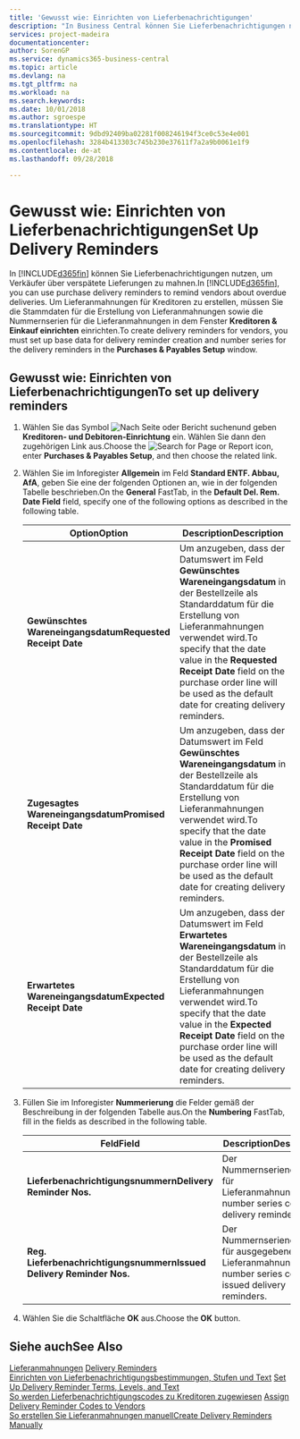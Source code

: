```yaml
---
title: 'Gewusst wie: Einrichten von Lieferbenachrichtigungen'
description: "In Business Central können Sie Lieferbenachrichtigungen nutzen, um Verkäufer über verspätete Lieferungen zu mahnen."
services: project-madeira
documentationcenter: 
author: SorenGP
ms.service: dynamics365-business-central
ms.topic: article
ms.devlang: na
ms.tgt_pltfrm: na
ms.workload: na
ms.search.keywords: 
ms.date: 10/01/2018
ms.author: sgroespe
ms.translationtype: HT
ms.sourcegitcommit: 9dbd92409ba02281f008246194f3ce0c53e4e001
ms.openlocfilehash: 3284b413303c745b230e37611f7a2a9b0061e1f9
ms.contentlocale: de-at
ms.lasthandoff: 09/28/2018

---
```

# <a name="set-up-delivery-reminders"></a><span data-ttu-id="cbdf2-103">Gewusst wie: Einrichten von Lieferbenachrichtigungen</span><span class="sxs-lookup"><span data-stu-id="cbdf2-103">Set Up Delivery Reminders</span></span>
<span data-ttu-id="cbdf2-104">In [!INCLUDE[d365fin](../../includes/d365fin_md.md)] können Sie Lieferbenachrichtigungen nutzen, um Verkäufer über verspätete Lieferungen zu mahnen.</span><span class="sxs-lookup"><span data-stu-id="cbdf2-104">In [!INCLUDE[d365fin](../../includes/d365fin_md.md)], you can use purchase delivery reminders to remind vendors about overdue deliveries.</span></span> <span data-ttu-id="cbdf2-105">Um Lieferanmahnungen für Kreditoren zu erstellen, müssen Sie die Stammdaten für die Erstellung von Lieferanmahnungen sowie die Nummernserien für die Lieferanmahnungen in dem Fenster **Kreditoren & Einkauf einrichten** einrichten.</span><span class="sxs-lookup"><span data-stu-id="cbdf2-105">To create delivery reminders for vendors, you must set up base data for delivery reminder creation and number series for the delivery reminders in the **Purchases & Payables Setup** window.</span></span>  

## <a name="to-set-up-delivery-reminders"></a><span data-ttu-id="cbdf2-106">Gewusst wie: Einrichten von Lieferbenachrichtigungen</span><span class="sxs-lookup"><span data-stu-id="cbdf2-106">To set up delivery reminders</span></span>  

1.  <span data-ttu-id="cbdf2-107">Wählen Sie das Symbol ![Nach Seite oder Bericht suchen](../../media/ui-search/search_small.png "Nach Seite oder Bericht  suchen")und geben **Kreditoren- und Debitoren-Einrichtung** ein. Wählen Sie dann den zugehörigen Link aus.</span><span class="sxs-lookup"><span data-stu-id="cbdf2-107">Choose the ![Search for Page or Report](../../media/ui-search/search_small.png "Search for Page or Report icon") icon, enter **Purchases & Payables Setup**, and then choose the related link.</span></span>  
2.  <span data-ttu-id="cbdf2-108">Wählen Sie im Inforegister **Allgemein** im Feld **Standard ENTF. Abbau, AfA**, geben Sie eine der folgenden Optionen an, wie in der folgenden Tabelle beschrieben.</span><span class="sxs-lookup"><span data-stu-id="cbdf2-108">On the **General** FastTab, in the **Default Del. Rem. Date Field** field, specify one of the following options as described in the following table.</span></span>  

    |<span data-ttu-id="cbdf2-109">Option</span><span class="sxs-lookup"><span data-stu-id="cbdf2-109">Option</span></span>|<span data-ttu-id="cbdf2-110">Description</span><span class="sxs-lookup"><span data-stu-id="cbdf2-110">Description</span></span>|  
    |----------------------------------|---------------------------------------|  
    |<span data-ttu-id="cbdf2-111">**Gewünschtes Wareneingangsdatum**</span><span class="sxs-lookup"><span data-stu-id="cbdf2-111">**Requested Receipt Date**</span></span>|<span data-ttu-id="cbdf2-112">Um anzugeben, dass der Datumswert im Feld **Gewünschtes Wareneingangsdatum** in der Bestellzeile als Standarddatum für die Erstellung von Lieferanmahnungen verwendet wird.</span><span class="sxs-lookup"><span data-stu-id="cbdf2-112">To specify that the date value in the **Requested Receipt Date** field on the purchase order line will be used as the default date for creating delivery reminders.</span></span>|  
    |<span data-ttu-id="cbdf2-113">**Zugesagtes Wareneingangsdatum**</span><span class="sxs-lookup"><span data-stu-id="cbdf2-113">**Promised Receipt Date**</span></span>|<span data-ttu-id="cbdf2-114">Um anzugeben, dass der Datumswert im Feld **Gewünschtes Wareneingangsdatum** in der Bestellzeile als Standarddatum für die Erstellung von Lieferanmahnungen verwendet wird.</span><span class="sxs-lookup"><span data-stu-id="cbdf2-114">To specify that the date value in the **Promised Receipt Date** field on the purchase order line will be used as the default date for creating delivery reminders.</span></span>|  
    |<span data-ttu-id="cbdf2-115">**Erwartetes Wareneingangsdatum**</span><span class="sxs-lookup"><span data-stu-id="cbdf2-115">**Expected Receipt Date**</span></span>|<span data-ttu-id="cbdf2-116">Um anzugeben, dass der Datumswert im Feld **Erwartetes Wareneingangsdatum** in der Bestellzeile als Standarddatum für die Erstellung von Lieferanmahnungen verwendet wird.</span><span class="sxs-lookup"><span data-stu-id="cbdf2-116">To specify that the date value in the **Expected Receipt Date** field on the purchase order line will be used as the default date for creating delivery reminders.</span></span>|  

3.  <span data-ttu-id="cbdf2-117">Füllen Sie im Inforegister **Nummerierung** die Felder gemäß der Beschreibung in der folgenden Tabelle aus.</span><span class="sxs-lookup"><span data-stu-id="cbdf2-117">On the **Numbering** FastTab, fill in the fields as described in the following table.</span></span>  

    |<span data-ttu-id="cbdf2-118">Feld</span><span class="sxs-lookup"><span data-stu-id="cbdf2-118">Field</span></span>|<span data-ttu-id="cbdf2-119">Description</span><span class="sxs-lookup"><span data-stu-id="cbdf2-119">Description</span></span>|  
    |---------------------------------|---------------------------------------|  
    |<span data-ttu-id="cbdf2-120">**Lieferbenachrichtigungsnummern**</span><span class="sxs-lookup"><span data-stu-id="cbdf2-120">**Delivery Reminder Nos.**</span></span>|<span data-ttu-id="cbdf2-121">Der Nummernseriencode für Lieferanmahnungen.</span><span class="sxs-lookup"><span data-stu-id="cbdf2-121">The number series code for delivery reminders.</span></span>|  
    |<span data-ttu-id="cbdf2-122">**Reg. Lieferbenachrichtigungsnummern**</span><span class="sxs-lookup"><span data-stu-id="cbdf2-122">**Issued Delivery Reminder Nos.**</span></span>|<span data-ttu-id="cbdf2-123">Der Nummernseriencode für ausgegebene Lieferanmahnungen.</span><span class="sxs-lookup"><span data-stu-id="cbdf2-123">The number series code for issued delivery reminders.</span></span>|  

4.  <span data-ttu-id="cbdf2-124">Wählen Sie die Schaltfläche **OK** aus.</span><span class="sxs-lookup"><span data-stu-id="cbdf2-124">Choose the **OK** button.</span></span>  

## <a name="see-also"></a><span data-ttu-id="cbdf2-125">Siehe auch</span><span class="sxs-lookup"><span data-stu-id="cbdf2-125">See Also</span></span>  
 <span data-ttu-id="cbdf2-126">[Lieferanmahnungen](delivery-reminders.md) </span><span class="sxs-lookup"><span data-stu-id="cbdf2-126">[Delivery Reminders](delivery-reminders.md) </span></span>  
 <span data-ttu-id="cbdf2-127">[Einrichten von Lieferbenachrichtigungsbestimmungen, Stufen und Text](how-to-set-up-delivery-reminder-terms-levels-and-text.md) </span><span class="sxs-lookup"><span data-stu-id="cbdf2-127">[Set Up Delivery Reminder Terms, Levels, and Text](how-to-set-up-delivery-reminder-terms-levels-and-text.md) </span></span>  
 <span data-ttu-id="cbdf2-128">[So werden Lieferbenachrichtigungscodes zu Kreditoren zugewiesen](how-to-assign-delivery-reminder-codes-to-vendors.md) </span><span class="sxs-lookup"><span data-stu-id="cbdf2-128">[Assign Delivery Reminder Codes to Vendors](how-to-assign-delivery-reminder-codes-to-vendors.md) </span></span>  
 [<span data-ttu-id="cbdf2-129">So erstellen Sie Lieferanmahnungen manuell</span><span class="sxs-lookup"><span data-stu-id="cbdf2-129">Create Delivery Reminders Manually</span></span>](how-to-create-delivery-reminders-manually.md)

